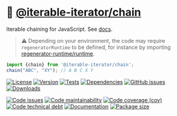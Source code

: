 :handshake: [@iterable-iterator/chain](https://iterable-iterator.github.io/chain)
==

Iterable chaining for JavaScript.
See [docs](https://iterable-iterator.github.io/chain/index.html).

> :warning: Depending on your environment, the code may require
> `regeneratorRuntime` to be defined, for instance by importing
> [regenerator-runtime/runtime](https://www.npmjs.com/package/regenerator-runtime).

```js
import {chain} from '@iterable-iterator/chain';
chain("ABC", "XY"); // A B C X Y
```

[![License](https://img.shields.io/github/license/iterable-iterator/chain.svg)](https://raw.githubusercontent.com/iterable-iterator/chain/main/LICENSE)
[![Version](https://img.shields.io/npm/v/@iterable-iterator/chain.svg)](https://www.npmjs.org/package/@iterable-iterator/chain)
[![Tests](https://img.shields.io/github/workflow/status/iterable-iterator/chain/ci:cover?event=push&label=tests)](https://github.com/iterable-iterator/chain/actions/workflows/ci:cover.yml?query=branch:main)
[![Dependencies](https://img.shields.io/librariesio/github/iterable-iterator/chain.svg)](https://github.com/iterable-iterator/chain/network/dependencies)
[![GitHub issues](https://img.shields.io/github/issues/iterable-iterator/chain.svg)](https://github.com/iterable-iterator/chain/issues)
[![Downloads](https://img.shields.io/npm/dm/@iterable-iterator/chain.svg)](https://www.npmjs.org/package/@iterable-iterator/chain)

[![Code issues](https://img.shields.io/codeclimate/issues/iterable-iterator/chain.svg)](https://codeclimate.com/github/iterable-iterator/chain/issues)
[![Code maintainability](https://img.shields.io/codeclimate/maintainability/iterable-iterator/chain.svg)](https://codeclimate.com/github/iterable-iterator/chain/trends/churn)
[![Code coverage (cov)](https://img.shields.io/codecov/c/gh/iterable-iterator/chain/main.svg)](https://codecov.io/gh/iterable-iterator/chain)
[![Code technical debt](https://img.shields.io/codeclimate/tech-debt/iterable-iterator/chain.svg)](https://codeclimate.com/github/iterable-iterator/chain/trends/technical_debt)
[![Documentation](https://iterable-iterator.github.io/chain/badge.svg)](https://iterable-iterator.github.io/chain/source.html)
[![Package size](https://img.shields.io/bundlephobia/minzip/@iterable-iterator/chain)](https://bundlephobia.com/result?p=@iterable-iterator/chain)
